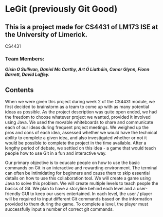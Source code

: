 # LeGit (previously Git Good)
This is a project made for CS4431 of LM173 ISE at the University of Limerick.
---

CS4431
### Team Members:
***Oisin O Sullivan, Daniel Mc Carthy, Art Ó Liatháin, Conor Glynn, Fionn Barrett, David Laffey.***

## Contents

When we were given this project during week 2 of the CS4431 module, we first decided to brainstorm as a team to come up with as many potential ideas as possible. As the project description was quite open ended, we had the freedom to choose whatever project we wanted, provided it involved using Java. We used the movable whiteboards to share and communicate each of our ideas during frequent project meetings. We weighed up the pros and cons of each idea, assessed whether we would have the technical ability to complete a given idea, and also investigated whether or not it would be possible to complete the project in the time available. After a lengthy period of debate, we settled on this idea - a game that would teach people how to use Git in a fun and interactive way.

Our primary objective is to educate people on how to use the basic commands on Git in an interactive and rewarding environment. The terminal can often be intimidating for beginners and cause them to skip essential details on how to use this collaboration tool.  We will create a game using Java to solve this problem. We will create multiple levels to teach people the basics of Git. We plan to have a storyline behind each level and a user-friendly GUI to keep our users entertained.  In each level, the user / player will be required to input different Git commands based on the information provided to them during the game. To complete a level, the player must successfully input a number of correct git commands.





